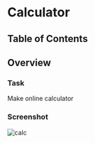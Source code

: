 # Calculator

## Table of Contents

## Overview

### Task

Make online calculator

### Screenshot


![calc](https://user-images.githubusercontent.com/100945614/175376719-75ec9b3e-10f8-475f-8811-0d96d63e3544.png)
